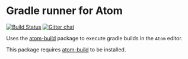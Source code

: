 # Gradle runner for Atom
[![Build Status](https://travis-ci.org/AtomBuild/atom-build-gulp.svg?branch=master)](https://travis-ci.org/AtomBuild/atom-build-gradle)
[![Gitter chat](https://badges.gitter.im/noseglid/atom-build.svg)](https://gitter.im/noseglid/atom-build)

Uses the [atom-build](https://github.com/noseglid/atom-build) package to execute
gradle builds in the `Atom` editor.

This package requires [atom-build](https://github.com/noseglid/atom-build) to be installed.
